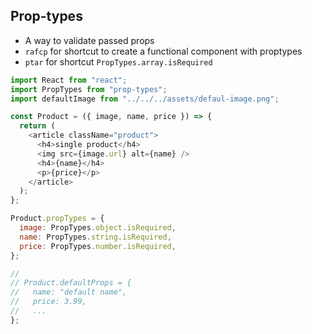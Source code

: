 ## Prop-types

- A way to validate passed props
- `rafcp` for shortcut to create a functional component with proptypes
- `ptar` for shortcut `PropTypes.array.isRequired`

```javascript
import React from "react";
import PropTypes from "prop-types";
import defaultImage from "../../../assets/defaul-image.png";

const Product = ({ image, name, price }) => {
  return (
    <article className="product">
      <h4>single product</h4>
      <img src={image.url} alt={name} />
      <h4>{name}</h4>
      <p>{price}</p>
    </article>
  );
};

Product.propTypes = {
  image: PropTypes.object.isRequired,
  name: PropTypes.string.isRequired,
  price: PropTypes.number.isRequired,
};

//
// Product.defaultProps = {
//   name: "default name",
//   price: 3.99,
//   ...
};
```
